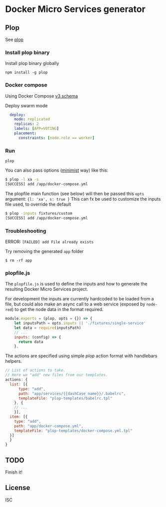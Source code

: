 # Docker Micro Services generator

## Plop

See [plop](http://www.nicoespeon.com/en/2015/11/plop-micro-generator-boilerplate-yeoman-alternative/)

### Install plop binary

Install plop binary globally

`npm install -g plop`

### Docker compose

Using Docker Compose [v3 schema](https://github.com/aanand/compose-file/blob/master/schema/data/config_schema_v3.0.json)

Deploy swarm mode

```yaml
  deploy:
    mode: replicated
    replicas: 2
    labels: [APP=VOTING]
    placement:
      constraints: [node.role == worker]
```

### Run

`plop`

You can also pass options ([minimist](https://www.npmjs.com/package/minimist) way) like this:

```bash
$ plop -l xa -s
[SUCCESS] add /app/docker-compose.yml
```

The plopfile main function (see below) will then be passed this `opts` argument: `{l: 'xa', s: true }`
This can fx be used to customize the inputs file used, to override the default

```bash
$ plop -inputs fixtures/custom
[SUCCESS] add /app/docker-compose.yml
```

### Troubleshooting

ERROR: `[FAILED] add File already exists`

Try removing the generated `app` folder

`$ rm -rf app`

### plopfile.js

The `plopfile.js` is used to define the inputs and how to generate the resulting Docker Micro Services project.

For development the inputs are currently hardcoded to be loaded from a file, but could also make an async call to a web service (exposed by `node-red`) to get the node data in the format required.

```js
module.exports = (plop, opts = {}) => {
    let inputsPath = opts.inputs || './fixtures/single-service'
    let data = require(inputsPath)
    // ...
    inputs: (config) => {
      return data
    },
```

The actions are specified using simple *plop* action format with handlebars helpers.

```js
// List of actions to take.
// Here we "add" new files from our templates.
actions: {
  list: [{
      type: "add",
      path: "app/services/{{dashCase name}}/.babelrc",
      templateFile: "plop-templates/babelrc.tpl"
    }, {
    // ...
    }],
  item: [{
    type: "add",
    path: "app/docker-compose.yml",
    templateFile: "plop-templates/docker-compose.yml.tpl"
  }]
  }
}
```

## TODO

Finish it!

## License

ISC